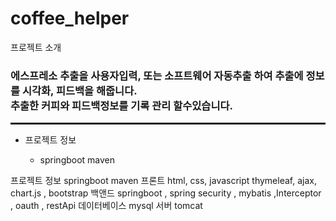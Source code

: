 # coffee_helper

<p>프로젝트 소개</p>

<div style="border-bottom: solid;">
<h3>에스프레소 추출을 사용자입력, 또는 소프트웨어 자동추출 하여 추출에 정보를 시각화, 피드백을 해줍니다.<br>
추출한 커피와 피드백정보를 기록 관리 할수있습니다. </h3>

</div>

<!-- <table>
         <thead>
         </thead>
         <tbody>
                <tr>
                    <th scope="col">프로젝트 정보</th>
                     <td> springboot maven </td>
                </tr>
           
          </tbody>
<table> -->
<ul>
  <li>프로젝트 정보 </li>
      <ul>
        <li>springboot maven  </li>
      </ul>
</ul>

프로젝트 정보 springboot maven 
프론트 html, css, javascript thymeleaf, ajax, chart.js , bootstrap
백앤드 springboot , spring security , mybatis ,Interceptor , oauth , restApi
데이터베이스 mysql
서버 tomcat

